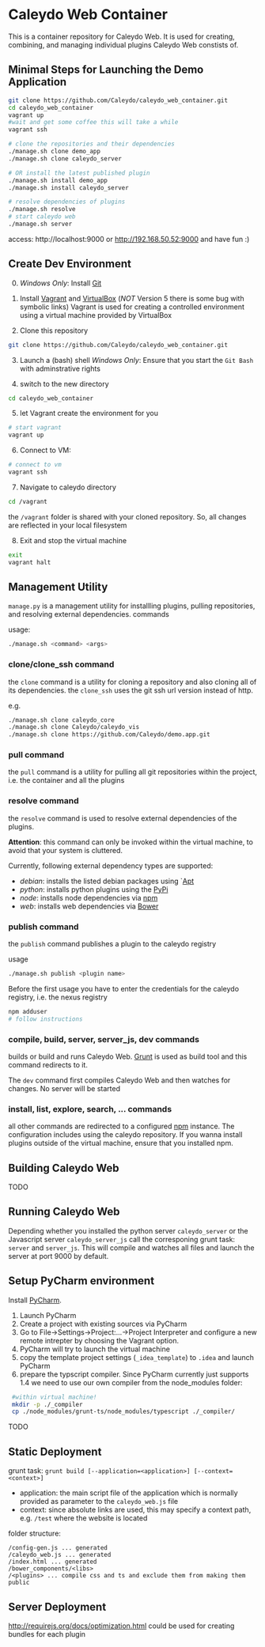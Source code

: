 Caleydo Web Container
=====================

This is a container repository for Caleydo Web. It is used for creating, combining, and managing individual plugins Caleydo Web constists of.

Minimal Steps for Launching the Demo Application
------------------------------------------------
~~~bash
git clone https://github.com/Caleydo/caleydo_web_container.git
cd caleydo_web_container
vagrant up
#wait and get some coffee this will take a while
vagrant ssh
~~~

~~~bash
# clone the repositories and their dependencies
./manage.sh clone demo_app
./manage.sh clone caleydo_server

# OR install the latest published plugin 
./manage.sh install demo_app
./manage.sh install caleydo_server

# resolve dependencies of plugins
./manage.sh resolve
# start caleydo web
./manage.sh server
~~~

access: http://localhost:9000 or http://192.168.50.52:9000 and have fun :)

Create Dev Environment
----------------------

0. *Windows Only*: Install [Git](http://git-scm.com/download/win)
1. Install [Vagrant](http://www.vagrantup.com/) and [VirtualBox](https://www.virtualbox.org/) (*NOT* Version 5 there is some bug with symbolic links)
  Vagrant is used for creating a controlled environment using a virtual machine provided by VirtualBox

2. Clone this repository
 ~~~bash
 git clone https://github.com/Caleydo/caleydo_web_container.git
 ~~~

3. Launch a (bash) shell
   *Windows Only*: Ensure that you start the `Git Bash` with adminstrative rights

4. switch to the new directory
 ~~~bash
 cd caleydo_web_container
 ~~~

5. let Vagrant create the environment for you
 ~~~bash
 # start vagrant
 vagrant up
 ~~~

6. Connect to VM:
 ~~~bash
 # connect to vm
 vagrant ssh
 ~~~

7. Navigate to caleydo directory
 ~~~bash
 cd /vagrant
 ~~~
 the `/vagrant` folder is shared with your cloned repository. So, all changes are reflected in your local filesystem

8. Exit and stop the virtual machine
 ~~~bash
 exit
 vagrant halt
 ~~~

Management Utility
------------------
`manage.py` is a management utility for installling plugins, pulling repositories, and resolving external dependencies. commands

usage:
~~~bash
./manage.sh <command> <args>
~~~

### clone/clone_ssh command

the `clone` command is a utility for cloning a repository and also cloning all of its dependencies. the `clone_ssh` uses the git ssh url version instead of http.

e.g. 
```bash
./manage.sh clone caleydo_core
./manage.sh clone Caleydo/caleydo_vis
./manage.sh clone https://github.com/Caleydo/demo.app.git
```

### pull command

the `pull` command is a utility for pulling all git repositories within the project, i.e. the container and all the plugins

### resolve command

the `resolve` command is used to resolve external dependencies of the plugins.

**Attention**: this command can only be invoked within the virtual machine, to avoid that your system is cluttered.


Currently, following external dependency types are supported:

 * *debian*: installs the listed debian packages using `[Apt](https://wiki.debian.org/Apt)
 * *python*: installs python plugins using the [PyPi](https://pypi.python.org/pypi)
 * *node*: installs node dependencies via [npm](http://npmjs.org/)
 * *web*: installs web dependencies via [Bower](http://bower.io)

### publish command

the `publish` command publishes a plugin to the caleydo registry

usage

~~~bash
./manage.sh publish <plugin name>
~~~

Before the first usage you have to enter the credentials for the caleydo registry, i.e. the nexus registry
~~~bash
npm adduser
# follow instructions
~~~

### compile, build, server, server_js, dev commands

builds or build and runs Caleydo Web. [Grunt](http://gruntjs.com) is used as build tool and this command redirects to it.

The `dev` command first compiles Caleydo Web and then watches for changes. No server will be started


### install, list, explore, search, ... commands

all other commands are redirected to a configured [npm](http://npmjs.org/) instance. The configuration includes using the caleydo repository.
If you wanna install plugins outside of the virtual machine, ensure that you installed npm.

Building Caleydo Web
--------------------

TODO

Running Caleydo Web
-------------------

Depending whether you installed the python server `caleydo_server` or the Javascript server `caleydo_server_js` call the corresponing grunt task: `server` and `server_js`.
This will compile and watches all files and launch the server at port 9000 by default.


Setup PyCharm environment
-------------------------

Install [PyCharm](https://www.jetbrains.com/pycharm/).

1. Launch PyCharm
2. Create a project with existing sources via PyCharm
3. Go to File->Settings->Project:...->Project Interpreter and configure a new remote intrepter by choosing the Vagrant option.
4. PyCharm will try to launch the virtual machine
3. copy the template project settings (`_idea_template`) to `.idea` and launch PyCharm
4. prepare the typscript compiler.
  Since PyCharm currently just supports 1.4 we need to use our own compiler from the node_modules folder:
 ~~~bash
  #within virtual machine!
  mkdir -p ./_compiler
  cp ./node_modules/grunt-ts/node_modules/typescript ./_compiler/
 ~~~

TODO

Static Deployment
-----------------

grunt task: `grunt build [--application=<application>] [--context=<context>]`

* application: the main script file of the application which is normally provided as parameter to the `caleydo_web.js` file
* context: since absolute links are used, this may specify a context path, e.g. `/test` where the website is located

folder structure: 
```
/config-gen.js ... generated
/caleydo_web.js ... generated
/index.html ... generated
/bower_components/<libs>
/<plugins> ... compile css and ts and exclude them from making them public
```

Server Deployment
-----------------
http://requirejs.org/docs/optimization.html could be used for creating bundles for each plugin

